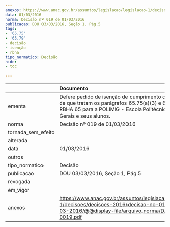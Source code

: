 ```yaml
---
anexos: https://www.anac.gov.br/assuntos/legislacao/legislacao-1/decisoes/decisoes-2016/decisao-no-019-de-01-03-2016/@@display-file/arquivo_norma/DA2016-0019.pdf
data: 01/03/2016
norma: Decisão nº 019 de 01/03/2016
publicacao: DOU 03/03/2016, Seção 1, Pág.5
tags:
- '65.75'
- '65.79'
- decisão
- isenção
- rbha
tipo_normatico: Decisão
hide: 
- toc 
 
---
```


|                    | Documento                                                                                                                                                                               |
|:-------------------|:----------------------------------------------------------------------------------------------------------------------------------------------------------------------------------------|
| ementa             | Defere pedido de isenção de cumprimento dos requisitos de que tratam os parágrafos 65.75(a)(3) e 65.79(c) do RBHA 65 para a POLIMIG - Escola Politécnica de Minas Gerais e seus alunos. |
| norma              | Decisão nº 019 de 01/03/2016                                                                                                                                                            |
| tornada_sem_efeito |                                                                                                                                                                                         |
| alterada           |                                                                                                                                                                                         |
| data               | 01/03/2016                                                                                                                                                                              |
| outros             |                                                                                                                                                                                         |
| tipo_normatico     | Decisão                                                                                                                                                                                 |
| publicacao         | DOU 03/03/2016, Seção 1, Pág.5                                                                                                                                                          |
| revogada           |                                                                                                                                                                                         |
| em_vigor           |                                                                                                                                                                                         |
| anexos             | https://www.anac.gov.br/assuntos/legislacao/legislacao-1/decisoes/decisoes-2016/decisao-no-019-de-01-03-2016/@@display-file/arquivo_norma/DA2016-0019.pdf                               |